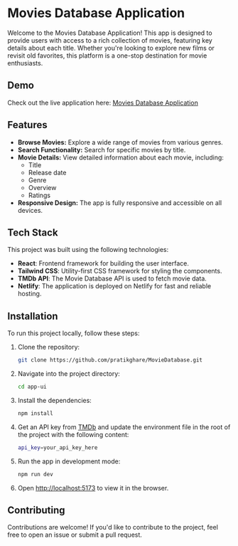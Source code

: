 # Movies Database Application

Welcome to the Movies Database Application! This app is designed to provide users with access to a rich collection of movies, featuring key details about each title. Whether you're looking to explore new films or revisit old favorites, this platform is a one-stop destination for movie enthusiasts.

## Demo

Check out the live application here: [Movies Database Application](https://movies-database-application.netlify.app/)

## Features

- **Browse Movies:** Explore a wide range of movies from various genres.
- **Search Functionality:** Search for specific movies by title.
- **Movie Details:** View detailed information about each movie, including:
  - Title
  - Release date
  - Genre
  - Overview
  - Ratings
- **Responsive Design:** The app is fully responsive and accessible on all devices.

## Tech Stack

This project was built using the following technologies:

- **React**: Frontend framework for building the user interface.
- **Tailwind CSS**: Utility-first CSS framework for styling the components.
- **TMDb API**: The Movie Database API is used to fetch movie data.
- **Netlify**: The application is deployed on Netlify for fast and reliable hosting.

## Installation

To run this project locally, follow these steps:

1. Clone the repository:

    ```bash
    git clone https://github.com/pratikghare/MovieDatabase.git
    ```

2. Navigate into the project directory:

    ```bash
    cd app-ui
    ```

3. Install the dependencies:

    ```bash
    npm install
    ```

4. Get an API key from [TMDb](https://www.themoviedb.org/) and update the environment file in the root of the project with the following content:

    ```bash
    api_key=your_api_key_here
    ```

5. Run the app in development mode:

    ```bash
    npm run dev
    ```

6. Open [http://localhost:5173](http://localhost:5173) to view it in the browser.

## Contributing

Contributions are welcome! If you'd like to contribute to the project, feel free to open an issue or submit a pull request.

